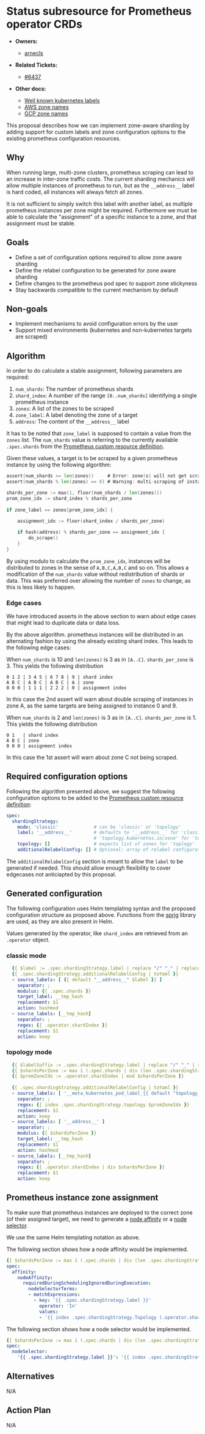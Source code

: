 # Status subresource for Prometheus operator CRDs

* **Owners:**
  * [arnecls](https://github.com/arnecls)

* **Related Tickets:**
  * [#6437](https://github.com/prometheus-operator/prometheus-operator/issues/6437)

* **Other docs:**
  * [Well known kubernetes labels](https://kubernetes.io/docs/reference/labels-annotations-taints/#topologykubernetesiozone)
  * [AWS zone names](https://docs.aws.amazon.com/AWSEC2/latest/UserGuide/using-regions-availability-zones.html#concepts-availability-zones)
  * [GCP zone names](https://cloud.google.com/compute/docs/regions-zones#available)

This proposal describes how we can implement zone-aware sharding by adding
support for custom labels and zone configuration options to the existing
prometheus configuration resources. 

## Why

When running large, multi-zone clusters, prometheus scraping can lead to an
increase in inter-zone traffic costs. The current sharding mechanics will
allow multiple instances of prometheus to run, but as the `__address__` label
is hard coded, all instances will always fetch all zones.

It is not sufficient to simply switch this label with another label, as
multiple prometheus instances per zone might be required. Furthermore we
must be able to calculate the "assignment" of a specific instance to a zone,
and that assignment must be stable.

## Goals

- Define a set of configuration options required to allow zone aware sharding
- Define the relabel configuration to be generated for zone aware sharding
- Define changes to the prometheus pod spec to support zone stickyness
- Stay backwards compatible to the current mechanism by default

## Non-goals

- Implement mechanisms to avoid configuration errors by the user
- Support mixed environments (kubernetes and non-kubernetes targets are scraped)

## Algorithm

In order to do calculate a stable assignment, following parameters are required:

1. `num_shards`: The number of prometheus shards
2. `shard_index`: A number of the range `[0..num_shards[` identifying a single prometheus 
   instance
3. `zones`: A list of the zones to be scraped
4. `zone_label`: A label denoting the zone of a target
5. `address`: The content of the `__address__` label

It has to be noted that `zone_label` is supposed to contain a value from the
`zones` list.
The `num_shards` value is referring to the currently available `.spec.shards`
from the [Prometheus custom resource definition](https://github.com/prometheus-operator/prometheus-operator/blob/main/Documentation/api.md#monitoring.coreos.com/v1.Prometheus).

Given these values, a target is to be scraped by a given prometheus instance
by using the following algorithm:

```go
assert(num_shards >= len(zones))     # Error: zone(s) will not get scraped
assert(num_shards % len(zones) == 0) # Warning: multi-scraping of instances

shards_per_zone := max(1, floor(num_shards / len(zones)))
prom_zone_idx := shard_index % shards_per_zone
    
if zone_label == zones[prom_zone_idx] {
    
    assignment_idx := floor(shard_index / shards_per_zone)

    if hash(address) % shards_per_zone == assignment_idx {
        do_scrape()
    }
}
```

By using modulo to calculate the `prom_zone_idx`, instances will be distributed
to zones in the sense of `A,B,C,A,B,C` and so on. This allows a modification of
the `num_shards` value without redistribution of shards or data.
This was preferred over allowing the number of `zones` to change, as this is
less likely to happen.

### Edge cases

We have introduced asserts in the above section to warn about edge cases that
might lead to duplicate data or data loss.

By the above algorithm. prometheus instances will be distributed in an
alternating fashion by using the already existing shard index.
This leads to the following edge cases:

When `num_shards` is 10 and `len(zones)` is 3 as in `[A..C]`.
`shards_per_zone` is 3. This yields the following distribution

```
0 1 2 | 3 4 5 | 6 7 8 | 9 | shard index
A B C | A B C | A B C | A | zone
0 0 0 | 1 1 1 | 2 2 2 | 0 | assignment index
```

In this case the 2nd assert will warn about double scraping of instances in
zone A, as the same targets are being assigned to instance 0 and 9.

When `num_shards` is 2 and `len(zones)` is 3 as in `[A..C]`.
`shards_per_zone` is 1. This yields the following distribution

```
0 1   | shard index
A B C | zone
0 0 0 | assignment index
```

In this case the 1st assert will warn about zone C not being scraped.

## Required configuration options

Following the algorithm presented above, we suggest the following configuration
options to be added to the [Prometheus custom resource definition](https://github.com/prometheus-operator/prometheus-operator/blob/main/Documentation/api.md#monitoring.coreos.com/v1.Prometheus):

```yaml
spec:
  shardingStrategy:
    mode: 'classic'             # can be 'classic' or 'topology'
    label: '__address__'        # defaults to '__address__` for 'classic' and 
                                # 'topology.kubernetes.io/zone' for 'topology'
    topology: []                # expects list of zones for 'toplogy'
    additionalRelabelConfig: [] # Optional: array of relabel configurations
```

The `additionalRelabelConfig` section is meant to allow the `label` to be
generated if needed. This should allow enough flexibility to cover edgecases
not anticiapted by this proposal.

## Generated configuration

The following configuration uses Helm templating syntax and the proposed
configuration structure as proposed above. Functions from the [sprig](https://masterminds.github.io/sprig/)
library are used, as they are also present in Helm.

Values generated by the operator, like `shard_index` are retrieved from an
`.operator` object.

### classic mode

```yaml
  {{ $label := .spec.shardingStrategy.label | replace "/" "_" | replace "." "_" }}
  {{ .spec.shardingStrategy.additionalRelabelConfig | toYaml }}
  - source_labels: [ {{ default "__address__" $label }} ] 
    separator: ;
    modulus: {{ .spec.shards }}
    target_label: __tmp_hash
    replacement: $1
    action: hashmod
  - source_labels: [__tmp_hash]
    separator: ;
    regex: {{ .operator.shardIndex }}
    replacement: $1
    action: keep
```

### topology mode

```yaml
  {{ $labelSuffix := .spec.shardingStrategy.label | replace "/" "_" | replace "." "_" }}
  {{ $shardsPerZone := max 1 (.spec.shards | div (len .spec.shardingStrategy.Topology)) }}
  {{ $promZoneIdx := .operator.shardIndex | mod $shardsPerZone }}
  
  {{ .spec.shardingStrategy.additionalRelabelConfig | toYaml }}
  - source_labels: [ '__meta_kubernetes_pod_label_{{ default "topology_kubernetes_io_zone" $labelSuffix }}' ]
    separator: ;
    regex: {{ index .spec.shardingStrategy.topology $promZoneIdx }}
    replacement: $1
    action: keep
  - source_labels: [ '__address__' ] 
    separator: ;
    modulus: {{ $shardsPerZone }}
    target_label: __tmp_hash
    replacement: $1
    action: hashmod
  - source_labels: [__tmp_hash]
    separator: ;
    regex: {{ .operator.shardIndex | div $shardsPerZone }}
    replacement: $1
    action: keep
```

## Prometheus instance zone assignment

To make sure that prometheus instances are deployed to the correct zone (of their
assigned target), we need to generate a [node affinity](https://kubernetes.io/docs/concepts/scheduling-eviction/assign-pod-node/#node-affinity)
or a [node selector](https://kubernetes.io/docs/tasks/configure-pod-container/assign-pods-nodes/#create-a-pod-that-gets-scheduled-to-your-chosen-node).

We use the same Helm templating notation as above.

The following section shows how a node affinity would be implemented.

```yaml
{{ $shardsPerZone := max 1 (.spec.shards | div (len .spec.shardingStrategy.Topology)) }}
spec:
  affinity:
    nodeAffinity:
      requiredDuringSchedulingIgnoredDuringExecution:
        nodeSelectorTerms:
        - matchExpressions:
          - key: '{{ .spec.shardingStrategy.label }}'
            operator: 'In'
            values:
            - '{{ index .spec.shardingStrategy.Topology (.operator.shardIndex | div $shardsPerZone) }}'
```

The following section shows how a node selector would be implemented.

```yaml
{{ $shardsPerZone := max 1 (.spec.shards | div (len .spec.shardingStrategy.Topology)) }}
spec:
  nodeSelector:
    '{{ .spec.shardingStrategy.label }}': '{{ index .spec.shardingStrategy.Topology (.operator.shardIndex | div $shardsPerZone) }}'
```

## Alternatives

N/A

## Action Plan

N/A
